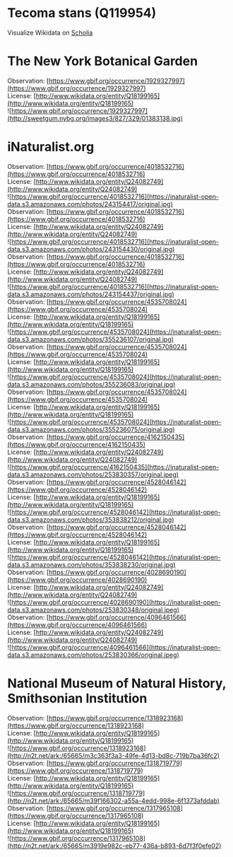 
Tecoma stans (Q119954)
======================
  
Visualize Wikidata on [Scholia](https://scholia.toolforge.org/taxon/Q119954)
# The New York Botanical Garden
  
Observation: [https://www.gbif.org/occurrence/1929327997](https://www.gbif.org/occurrence/1929327997)  
License: [http://www.wikidata.org/entity/Q18199165](http://www.wikidata.org/entity/Q18199165)  
![https://www.gbif.org/occurrence/1929327997](http://sweetgum.nybg.org/images3/827/329/01383138.jpg)
# iNaturalist.org
  
Observation: [https://www.gbif.org/occurrence/4018532716](https://www.gbif.org/occurrence/4018532716)  
License: [http://www.wikidata.org/entity/Q24082749](http://www.wikidata.org/entity/Q24082749)  
![https://www.gbif.org/occurrence/4018532716](https://inaturalist-open-data.s3.amazonaws.com/photos/243154417/original.jpg)  
Observation: [https://www.gbif.org/occurrence/4018532716](https://www.gbif.org/occurrence/4018532716)  
License: [http://www.wikidata.org/entity/Q24082749](http://www.wikidata.org/entity/Q24082749)  
![https://www.gbif.org/occurrence/4018532716](https://inaturalist-open-data.s3.amazonaws.com/photos/243154430/original.jpg)  
Observation: [https://www.gbif.org/occurrence/4018532716](https://www.gbif.org/occurrence/4018532716)  
License: [http://www.wikidata.org/entity/Q24082749](http://www.wikidata.org/entity/Q24082749)  
![https://www.gbif.org/occurrence/4018532716](https://inaturalist-open-data.s3.amazonaws.com/photos/243154437/original.jpg)  
Observation: [https://www.gbif.org/occurrence/4535708024](https://www.gbif.org/occurrence/4535708024)  
License: [http://www.wikidata.org/entity/Q18199165](http://www.wikidata.org/entity/Q18199165)  
![https://www.gbif.org/occurrence/4535708024](https://inaturalist-open-data.s3.amazonaws.com/photos/355236107/original.jpg)  
Observation: [https://www.gbif.org/occurrence/4535708024](https://www.gbif.org/occurrence/4535708024)  
License: [http://www.wikidata.org/entity/Q18199165](http://www.wikidata.org/entity/Q18199165)  
![https://www.gbif.org/occurrence/4535708024](https://inaturalist-open-data.s3.amazonaws.com/photos/355236083/original.jpg)  
Observation: [https://www.gbif.org/occurrence/4535708024](https://www.gbif.org/occurrence/4535708024)  
License: [http://www.wikidata.org/entity/Q18199165](http://www.wikidata.org/entity/Q18199165)  
![https://www.gbif.org/occurrence/4535708024](https://inaturalist-open-data.s3.amazonaws.com/photos/355236075/original.jpg)  
Observation: [https://www.gbif.org/occurrence/4162150435](https://www.gbif.org/occurrence/4162150435)  
License: [http://www.wikidata.org/entity/Q24082749](http://www.wikidata.org/entity/Q24082749)  
![https://www.gbif.org/occurrence/4162150435](https://inaturalist-open-data.s3.amazonaws.com/photos/253830357/original.jpeg)  
Observation: [https://www.gbif.org/occurrence/4528046142](https://www.gbif.org/occurrence/4528046142)  
License: [http://www.wikidata.org/entity/Q18199165](http://www.wikidata.org/entity/Q18199165)  
![https://www.gbif.org/occurrence/4528046142](https://inaturalist-open-data.s3.amazonaws.com/photos/353838212/original.jpg)  
Observation: [https://www.gbif.org/occurrence/4528046142](https://www.gbif.org/occurrence/4528046142)  
License: [http://www.wikidata.org/entity/Q18199165](http://www.wikidata.org/entity/Q18199165)  
![https://www.gbif.org/occurrence/4528046142](https://inaturalist-open-data.s3.amazonaws.com/photos/353838230/original.jpg)  
Observation: [https://www.gbif.org/occurrence/4028690190](https://www.gbif.org/occurrence/4028690190)  
License: [http://www.wikidata.org/entity/Q24082749](http://www.wikidata.org/entity/Q24082749)  
![https://www.gbif.org/occurrence/4028690190](https://inaturalist-open-data.s3.amazonaws.com/photos/253830348/original.jpeg)  
Observation: [https://www.gbif.org/occurrence/4096461566](https://www.gbif.org/occurrence/4096461566)  
License: [http://www.wikidata.org/entity/Q24082749](http://www.wikidata.org/entity/Q24082749)  
![https://www.gbif.org/occurrence/4096461566](https://inaturalist-open-data.s3.amazonaws.com/photos/253830366/original.jpeg)
# National Museum of Natural History, Smithsonian Institution
  
Observation: [https://www.gbif.org/occurrence/1318923168](https://www.gbif.org/occurrence/1318923168)  
License: [http://www.wikidata.org/entity/Q18199165](http://www.wikidata.org/entity/Q18199165)  
![https://www.gbif.org/occurrence/1318923168](http://n2t.net/ark:/65665/m3c363f3a3-49fe-4d13-bd8c-719b7ba36fc2)  
Observation: [https://www.gbif.org/occurrence/1318719779](https://www.gbif.org/occurrence/1318719779)  
License: [http://www.wikidata.org/entity/Q18199165](http://www.wikidata.org/entity/Q18199165)  
![https://www.gbif.org/occurrence/1318719779](http://n2t.net/ark:/65665/m39f166302-a55a-4edd-998e-6f1373afddab)  
Observation: [https://www.gbif.org/occurrence/1317965108](https://www.gbif.org/occurrence/1317965108)  
License: [http://www.wikidata.org/entity/Q18199165](http://www.wikidata.org/entity/Q18199165)  
![https://www.gbif.org/occurrence/1317965108](http://n2t.net/ark:/65665/m3919e982c-eb77-436a-b893-6d7f3f0efe02)